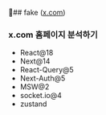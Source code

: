 ## fake ([x.com](https://twitter.com/))
### x.com 홈페이지 분석하기

- React@18
- Next@14
- React-Query@5
- Next-Auth@5
- MSW@2
- socket.io@4
- zustand
